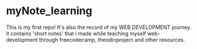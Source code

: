 # myNote_learning
This is my first repo!
It's also  the record of my WEB DEVELOPMENT journey.
it contains 'short notes' that i made while teaching myself web-development through freecodecamp, theodinproject and other resources.
